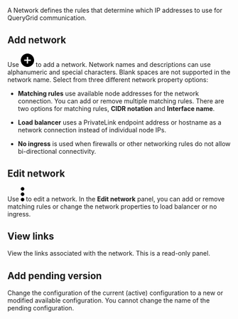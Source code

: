 
A Network defines the rules that determine which IP addresses to use for QueryGrid communication.

## Add network


Use ![""](Images/ebt1659745488877.svg) to add a network. Network names and descriptions can use alphanumeric and special characters. Blank spaces are not supported in the network name. Select from three different network property options:

-   **Matching rules** use available node addresses for the network connection. You can add or remove multiple matching rules. There are two options for matching rules, **CIDR notation** and **Interface name**.

-   **Load balancer** uses a PrivateLink endpoint address or hostname as a network connection instead of individual node IPs.

-   **No ingress** is used when firewalls or other networking rules do not allow bi-directional connectivity.


## Edit network


Use ![""](Images/zsz1597101912145.svg) to edit a network. In the **Edit network** panel, you can add or remove matching rules or change the network properties to load balancer or no ingress.

## View links


View the links associated with the network. This is a read-only panel.

## Add pending version


Change the configuration of the current (active) configuration to a new or modified available configuration. You cannot change the name of the pending configuration.

